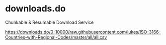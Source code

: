 # downloads.do
Chunkable &amp; Resumable Download Service

<https://downloads.do/0-10000/raw.githubusercontent.com/lukes/ISO-3166-Countries-with-Regional-Codes/master/all/all.csv>
